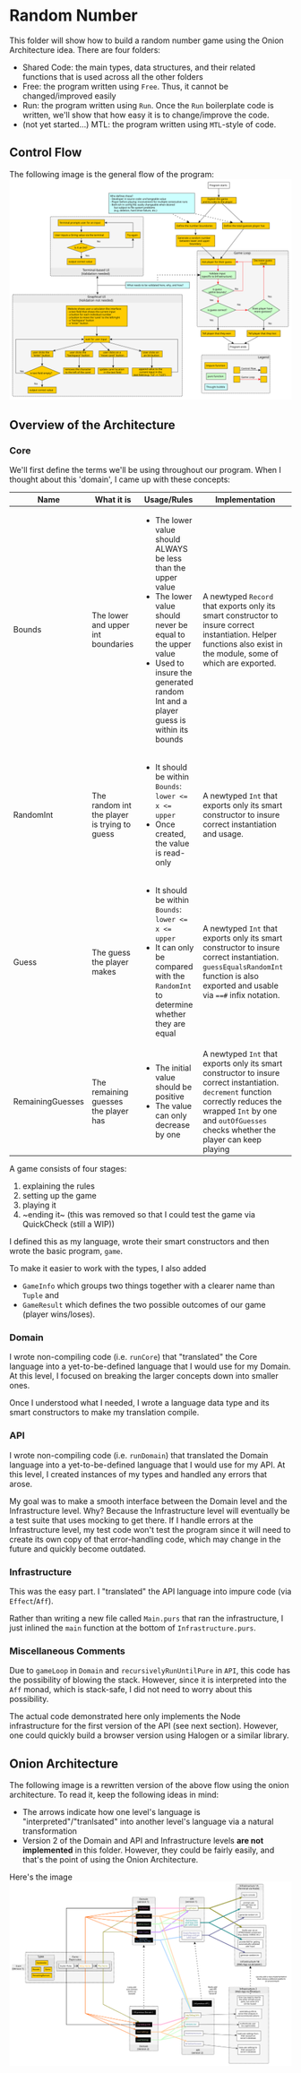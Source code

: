# Random Number

This folder will show how to build a random number game using the Onion Architecture idea. There are four folders:
- Shared Code: the main types, data structures, and their related functions that is used across all the other folders
- Free: the program written using `Free`. Thus, it cannot be changed/improved easily
- Run: the program written using `Run`. Once the `Run` boilerplate code is written, we'll show that how easy it is to change/improve the code.
- (not yet started...) MTL: the program written using `MTL`-style of code.

## Control Flow

The following image is the general flow of the program:
![Control-Flow](./images/Control-Flow.svg)

## Overview of the Architecture

### Core

We'll first define the terms we'll be using throughout our program. When I thought about this 'domain', I came up with these concepts:

| Name | What it is | Usage/Rules | Implementation
| - | - | - | - |
| Bounds | The lower and upper int boundaries | <ul><li>The lower value should ALWAYS be less than the upper value</li><li>The lower value should never be equal to the upper value</li><li>Used to insure the generated random Int and a player guess is within its bounds</li></ul> | A newtyped `Record` that exports only its smart constructor to insure correct instantiation. Helper functions also exist in the module, some of which are exported.
| RandomInt | The random int the player is trying to guess | <ul><li>It should be within `Bounds`: `lower <= x <= upper`</li><li>Once created, the value is read-only</li></ul> | A newtyped `Int` that exports only its smart constructor to insure correct instantiation and usage.
| Guess | The guess the player makes | <ul><li>It should be within `Bounds`: `lower <= x <= upper`</li><li>It can only be compared with the `RandomInt` to determine whether they are equal</li></ul> | A newtyped `Int` that exports only its smart constructor to insure correct instantiation. `guessEqualsRandomInt` function is also exported and usable via `==#` infix notation.
| RemainingGuesses | The remaining guesses the player has | <ul><li>The initial value should be positive</li><li>The value can only decrease by one</li></ul> | A newtyped `Int` that exports only its smart constructor to insure correct instantiation. `decrement` function correctly reduces the wrapped `Int` by one and `outOfGuesses` checks whether the player can keep playing

A game consists of four stages:
1. explaining the rules
2. setting up the game
3. playing it
4. ~ending it~ (this was removed so that I could test the game via QuickCheck (still a WIP))

I defined this as my language, wrote their smart constructors and then wrote the basic program, `game`.

To make it easier to work with the types, I also added
- `GameInfo` which groups two things together with a clearer name than `Tuple` and
- `GameResult` which defines the two possible outcomes of our game (player wins/loses).

### Domain

I wrote non-compiling code (i.e. `runCore`) that "translated" the Core language into a yet-to-be-defined language that I would use for my Domain. At this level, I focused on breaking the larger concepts down into smaller ones.

Once I understood what I needed, I wrote a language data type and its smart constructors to make my translation compile.

### API

I wrote non-compiling code (i.e. `runDomain`) that translated the Domain language into a yet-to-be-defined language that I would use for my API. At this level, I created instances of my types and handled any errors that arose.

My goal was to make a smooth interface between the Domain level and the Infrastructure level. Why? Because the Infrastructure level will eventually be a test suite that uses mocking to get there. If I handle errors at the Infrastructure level, my test code won't test the program since it will need to create its own copy of that error-handling code, which may change in the future and quickly become outdated.

### Infrastructure

This was the easy part. I "translated" the API language into impure code (via `Effect`/`Aff`).

Rather than writing a new file called `Main.purs` that ran the infrastructure, I just inlined the `main` function at the bottom of `Infrastructure.purs`.

### Miscellaneous Comments

Due to `gameLoop` in `Domain` and `recursivelyRunUntilPure` in `API`, this code has the possibility of blowing the stack. However, since it is interpreted into the `Aff` monad, which is stack-safe, I did not need to worry about this possibility.

The actual code demonstrated here only implements the Node infrastructure for the first version of the API (see next section). However, one could quickly build a browser version using Halogen or a similar library.

## Onion Architecture

The following image is a rewritten version of the above flow using the onion architecture. To read it, keep the following ideas in mind:
- The arrows indicate how one level's language is "interpreted"/"tranlsated" into another level's language via a natural transformation
- Version 2 of the Domain and API and Infrastructure levels **are not implemented** in this folder. However, they could be fairly easily, and that's the point of using the Onion Architecture.

Here's the image
![Onion-Architecture](./images/Onion-Architecture.svg)
